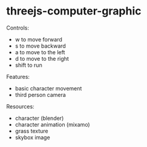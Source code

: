 # threejs-computer-graphic

Controls:</br>
- w to move forward</br>
- s to move backward</br>
- a to move to the left</br>
- d to move to the right</br>
- shift to run</br>

Features:</br>
- basic character movement</br>
- third person camera</br>

Resources:</br>
- character (blender)</br>
- character animation (mixamo)</br>
- grass texture</br>
- skybox image</br>
